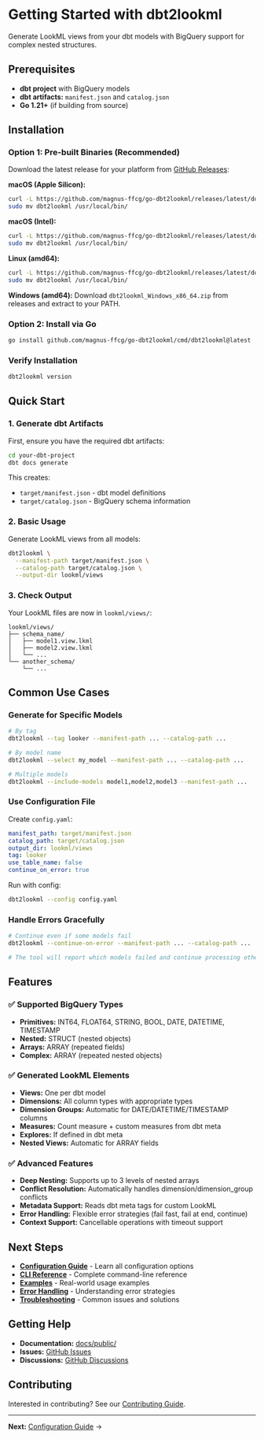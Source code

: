 # Getting Started with dbt2lookml

Generate LookML views from your dbt models with BigQuery support for complex nested structures.

## Prerequisites

- **dbt project** with BigQuery models
- **dbt artifacts:** `manifest.json` and `catalog.json`
- **Go 1.21+** (if building from source)

## Installation

### Option 1: Pre-built Binaries (Recommended)

Download the latest release for your platform from [GitHub Releases](https://github.com/magnus-ffcg/go-dbt2lookml/releases):

**macOS (Apple Silicon):**
```bash
curl -L https://github.com/magnus-ffcg/go-dbt2lookml/releases/latest/download/dbt2lookml_Darwin_arm64.tar.gz | tar xz
sudo mv dbt2lookml /usr/local/bin/
```

**macOS (Intel):**
```bash
curl -L https://github.com/magnus-ffcg/go-dbt2lookml/releases/latest/download/dbt2lookml_Darwin_x86_64.tar.gz | tar xz
sudo mv dbt2lookml /usr/local/bin/
```

**Linux (amd64):**
```bash
curl -L https://github.com/magnus-ffcg/go-dbt2lookml/releases/latest/download/dbt2lookml_Linux_x86_64.tar.gz | tar xz
sudo mv dbt2lookml /usr/local/bin/
```

**Windows (amd64):**
Download `dbt2lookml_Windows_x86_64.zip` from releases and extract to your PATH.

### Option 2: Install via Go

```bash
go install github.com/magnus-ffcg/go-dbt2lookml/cmd/dbt2lookml@latest
```

### Verify Installation

```bash
dbt2lookml version
```

## Quick Start

### 1. Generate dbt Artifacts

First, ensure you have the required dbt artifacts:

```bash
cd your-dbt-project
dbt docs generate
```

This creates:
- `target/manifest.json` - dbt model definitions
- `target/catalog.json` - BigQuery schema information

### 2. Basic Usage

Generate LookML views from all models:

```bash
dbt2lookml \
  --manifest-path target/manifest.json \
  --catalog-path target/catalog.json \
  --output-dir lookml/views
```

### 3. Check Output

Your LookML files are now in `lookml/views/`:

```
lookml/views/
├── schema_name/
│   ├── model1.view.lkml
│   ├── model2.view.lkml
│   └── ...
└── another_schema/
    └── ...
```

## Common Use Cases

### Generate for Specific Models

```bash
# By tag
dbt2lookml --tag looker --manifest-path ... --catalog-path ...

# By model name
dbt2lookml --select my_model --manifest-path ... --catalog-path ...

# Multiple models
dbt2lookml --include-models model1,model2,model3 --manifest-path ...
```

### Use Configuration File

Create `config.yaml`:

```yaml
manifest_path: target/manifest.json
catalog_path: target/catalog.json
output_dir: lookml/views
tag: looker
use_table_name: false
continue_on_error: true
```

Run with config:

```bash
dbt2lookml --config config.yaml
```

### Handle Errors Gracefully

```bash
# Continue even if some models fail
dbt2lookml --continue-on-error --manifest-path ... --catalog-path ...

# The tool will report which models failed and continue processing others
```

## Features

### ✅ Supported BigQuery Types

- **Primitives:** INT64, FLOAT64, STRING, BOOL, DATE, DATETIME, TIMESTAMP
- **Nested:** STRUCT (nested objects)
- **Arrays:** ARRAY (repeated fields)
- **Complex:** ARRAY<STRUCT> (repeated nested objects)

### ✅ Generated LookML Elements

- **Views:** One per dbt model
- **Dimensions:** All column types with appropriate types
- **Dimension Groups:** Automatic for DATE/DATETIME/TIMESTAMP columns
- **Measures:** Count measure + custom measures from dbt meta
- **Explores:** If defined in dbt meta
- **Nested Views:** Automatic for ARRAY fields

### ✅ Advanced Features

- **Deep Nesting:** Supports up to 3 levels of nested arrays
- **Conflict Resolution:** Automatically handles dimension/dimension_group conflicts
- **Metadata Support:** Reads dbt meta tags for custom LookML
- **Error Handling:** Flexible error strategies (fail fast, fail at end, continue)
- **Context Support:** Cancellable operations with timeout support

## Next Steps

- **[Configuration Guide](configuration.md)** - Learn all configuration options
- **[CLI Reference](cli-reference.md)** - Complete command-line reference
- **[Examples](examples/)** - Real-world usage examples
- **[Error Handling](error-handling.md)** - Understanding error strategies
- **[Troubleshooting](troubleshooting.md)** - Common issues and solutions

## Getting Help

- **Documentation:** [docs/public/](.)
- **Issues:** [GitHub Issues](https://github.com/magnus-ffcg/go-dbt2lookml/issues)
- **Discussions:** [GitHub Discussions](https://github.com/magnus-ffcg/go-dbt2lookml/discussions)

## Contributing

Interested in contributing? See our [Contributing Guide](../../CONTRIBUTING.md).

---

**Next:** [Configuration Guide](configuration.md) →
